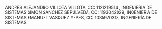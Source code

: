 ANDRES ALEJANDRO VILLOTA VILLOTA, CC: 1121219514 , INGENIERÍA DE SISTEMAS
SIMON SANCHEZ SEPULVEDA, CC: 1193042029, INGENIERÍA DE SISTEMAS
EMANUEL VASQUEZ YEPES, CC: 1035970318, INGENIERÍA DE SISTEMAS
